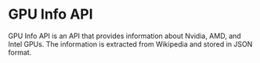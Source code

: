 # GPU Info API

GPU Info API is an API that provides information about Nvidia, AMD, and Intel GPUs. The information is extracted from Wikipedia and stored in JSON format.

